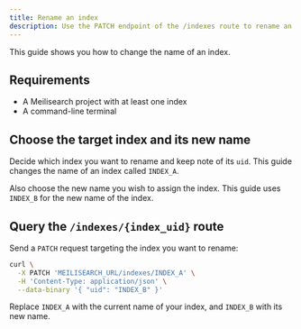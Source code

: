 ```yaml
---
title: Rename an index
description: Use the PATCH endpoint of the /indexes route to rename an index
---
```


This guide shows you how to change the name of an index.

## Requirements

- A Meilisearch project with at least one index
- A command-line terminal

## Choose the target index and its new name

Decide which index you want to rename and keep note of its `uid`. This guide changes the name of an index called  `INDEX_A`.

Also choose the new name you wish to assign the index. This guide uses `INDEX_B` for the new name of the index.

## Query the `/indexes/{index_uid}` route

Send a `PATCH` request targeting the index you want to rename:

```sh
curl \
  -X PATCH 'MEILISEARCH_URL/indexes/INDEX_A' \
  -H 'Content-Type: application/json' \
  --data-binary '{ "uid": "INDEX_B" }'
```

Replace `INDEX_A` with the current name of your index, and `INDEX_B` with its new name.
